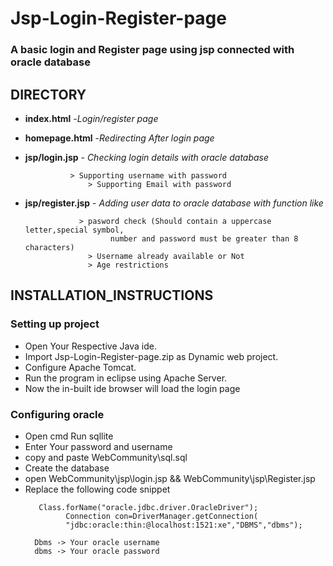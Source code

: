 # Jsp-Login-Register-page
### A basic login and Register page using jsp connected with oracle database

## DIRECTORY

- <b>index.html</b>         -<i>Login/register page</i>

- <b>homepage.html</b>     -<i>Redirecting After login page</i>

- <b>jsp/login.jsp</b>     -<i> Checking login details with oracle database</i>

				> Supporting username with password
        	        > Supporting Email with password
				
- <b>jsp/register.jsp</b>  - <i>Adding user data to oracle database with function like</i>

			      > pasword check (Should contain a uppercase letter,special symbol,
                         number and password must be greater than 8 characters)                          
                    > Username already available or Not
                    > Age restrictions

## INSTALLATION_INSTRUCTIONS

### Setting up project 
- Open Your Respective Java ide.
- Import Jsp-Login-Register-page.zip as Dynamic web project.
- Configure Apache Tomcat.
- Run the program in eclipse using Apache Server.
- Now the in-built ide browser will load the login page

### Configuring oracle
- Open cmd Run sqllite
- Enter Your password and username
- copy and paste WebCommunity\sql.sql
- Create the database
- open WebCommunity\jsp\login.jsp && WebCommunity\jsp\Register.jsp
- Replace the following code snippet
   ```
      Class.forName("oracle.jdbc.driver.OracleDriver");  
	        Connection con=DriverManager.getConnection(  
	        "jdbc:oracle:thin:@localhost:1521:xe","DBMS","dbms");
                
     Dbms -> Your oracle username
     dbms -> Your oracle password
  ```
